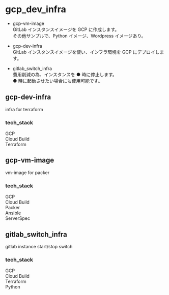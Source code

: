 # gcp_dev_infra

- gcp-vm-image  
  GitLab インスタンスイメージを GCP に作成します。  
  その他サンプルで、Python イメージ、Wordpress イメージあり。

- gcp-dev-infra  
  GitLab インスタンスイメージを使い、インフラ環境を GCP にデプロイします。

- gitlab_switch_infra  
  費用削減の為、インスタンスを ● 時に停止します。  
  ● 時に起動させたい場合にも使用可能です。

## gcp-dev-infra

infra for terraform

### tech_stack

GCP  
Cloud Build  
Terraform

## gcp-vm-image

vm-image for packer

### tech_stack

GCP  
Cloud Build  
Packer  
Ansible  
ServerSpec

## gitlab_switch_infra

gitlab instance start/stop switch

### tech_stack

GCP  
Cloud Build  
Terraform  
Python
